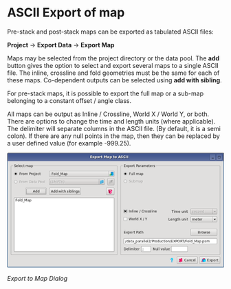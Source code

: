 # ASCII Export of map

Pre-stack and post-stack maps can be exported as tabulated ASCII files:

**Project** → **Export Data** → **Export Map**

Maps may be selected from the project directory or the data pool. The **add** button gives the option to select and export several maps to a single ASCII file. The inline, crossline and fold geometries must be the same for each of these maps. Co-dependent outputs can be selected using **add with sibling**.

For pre-stack maps, it is possible to export the full map or a sub-map belonging to a constant offset / angle class.

All maps can be output as Inline / Crossline, World X / World Y, or both. There are options to change the time and length units \(where applicable\). The delimiter will separate columns in the ASCII file. \(By default, it is a semi colon\). If there are any null points in the map, then they can be replaced by a user defined value \(for example -999.25\).

![](../../.gitbook/assets/012_data_export.png)

_Export to Map Dialog_

